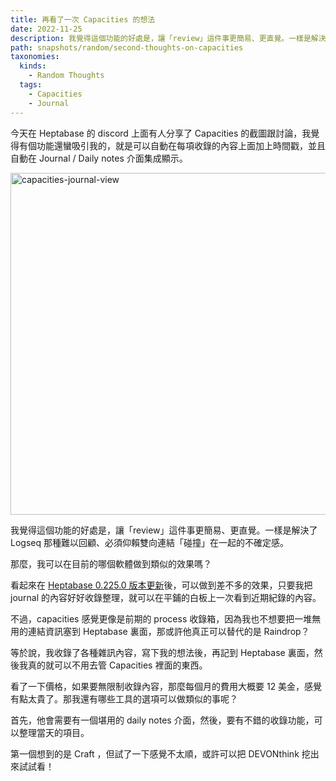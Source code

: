 ```yaml
---
title: 再看了一次 Capacities 的想法
date: 2022-11-25
description: 我覺得這個功能的好處是，讓「review」這件事更簡易、更直覺。一樣是解決了 Logseq 那種難以回顧、必須仰賴雙向連結「碰撞」在一起的不確定感。
path: snapshots/random/second-thoughts-on-capacities
taxonomies:
  kinds: 
    - Random Thoughts
  tags: 
    - Capacities
    - Journal
---
```


今天在 Heptabase 的 discord 上面有人分享了 Capacities 的截圖跟討論，我覺得有個功能還蠻吸引我的，就是可以自動在每項收錄的內容上面加上時間戳，並且自動在 Journal / Daily notes 介面集成顯示。

<img src="https://pinchlime-screenshots.s3.ap-northeast-1.amazonaws.com/capacities-journal-view_58TFLY.webp" loading="lazy" width = "1024" height = "547" alt="capacities-journal-view" align=center />

我覺得這個功能的好處是，讓「review」這件事更簡易、更直覺。一樣是解決了 Logseq 那種難以回顧、必須仰賴雙向連結「碰撞」在一起的不確定感。

那麼，我可以在目前的哪個軟體做到類似的效果嗎？

看起來在 [Heptabase 0.225.0 版本更新](@/blog/the-benefits-of-putting-journals-on-whiteboards-in-heptabase.md)後，可以做到差不多的效果，只要我把 journal 的內容好好收錄整理，就可以在平鋪的白板上一次看到近期紀錄的內容。

不過，capacities 感覺更像是前期的 process 收錄箱，因為我也不想要把一堆無用的連結資訊塞到 Heptabase 裏面，那或許他真正可以替代的是 Raindrop？

等於說，我收錄了各種雜訊內容，寫下我的想法後，再記到 Heptabase 裏面，然後我真的就可以不用去管 Capacities 裡面的東西。

看了一下價格，如果要無限制收錄內容，那麼每個月的費用大概要 12 美金，感覺有點太貴了。那我還有哪些工具的選項可以做類似的事呢？

首先，他會需要有一個堪用的 daily notes 介面，然後，要有不錯的收錄功能，可以整理當天的項目。

第一個想到的是 Craft ，但試了一下感覺不太順，或許可以把 DEVONthink 挖出來試試看！